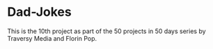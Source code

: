 # Dad-Jokes
This is the 10th project as part of the 50 projects in 50 days series by Traversy Media and Florin Pop. 

